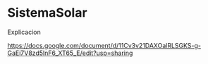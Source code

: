 # SistemaSolar
Explicacion

https://docs.google.com/document/d/11Cv3v21DAXOalRLSGKS-g-GaEi7V8zd5lnF6_XT65_E/edit?usp=sharing
